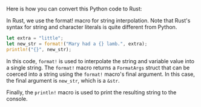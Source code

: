 Here is how you can convert this Python code to Rust:

In Rust, we use the format! macro for string interpolation. Note that Rust's syntax for string and character literals is quite different from Python.

```rust
let extra = "little";
let new_str = format!("Mary had a {} lamb.", extra);
println!("{}", new_str);
```

In this code, `format!` is used to interpolate the string and variable value into a single string. The `format!` macro returns a `FormatArgs` struct that can be coerced into a string using the `format!` macro's final argument. In this case, the final argument is `new_str`, which is a `&str`.

Finally, the `println!` macro is used to print the resulting string to the console.
